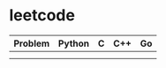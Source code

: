 # leetcode

| Problem | Python | C | C++ | Go |
| ------- | ------ | - | --- | -- |
|         |        |   |     |    |
|         |        |   |     |    |
